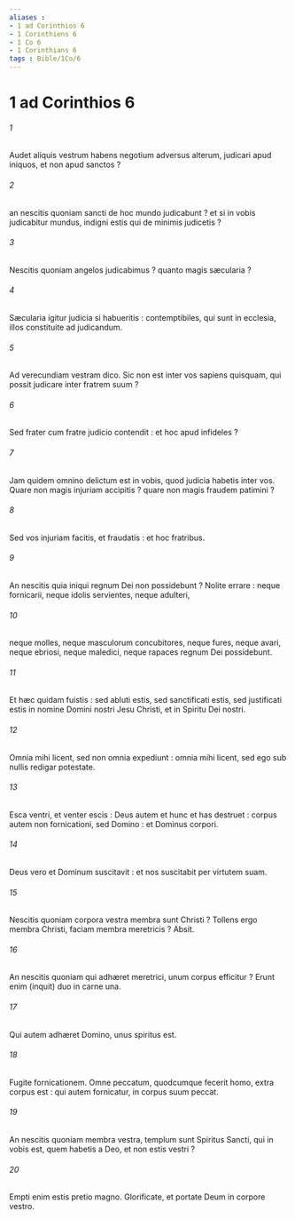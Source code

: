 ```yaml
---
aliases : 
- 1 ad Corinthios 6
- 1 Corinthiens 6
- 1 Co 6
- 1 Corinthians 6
tags : Bible/1Co/6
---
```


# 1 ad Corinthios 6

###### 1
Audet aliquis vestrum habens negotium adversus alterum, judicari apud iniquos, et non apud sanctos ?
###### 2
an nescitis quoniam sancti de hoc mundo judicabunt ? et si in vobis judicabitur mundus, indigni estis qui de minimis judicetis ?
###### 3
Nescitis quoniam angelos judicabimus ? quanto magis sæcularia ?
###### 4
Sæcularia igitur judicia si habueritis : contemptibiles, qui sunt in ecclesia, illos constituite ad judicandum.
###### 5
Ad verecundiam vestram dico. Sic non est inter vos sapiens quisquam, qui possit judicare inter fratrem suum ?
###### 6
Sed frater cum fratre judicio contendit : et hoc apud infideles ?
###### 7
Jam quidem omnino delictum est in vobis, quod judicia habetis inter vos. Quare non magis injuriam accipitis ? quare non magis fraudem patimini ?
###### 8
Sed vos injuriam facitis, et fraudatis : et hoc fratribus.
###### 9
An nescitis quia iniqui regnum Dei non possidebunt ? Nolite errare : neque fornicarii, neque idolis servientes, neque adulteri,
###### 10
neque molles, neque masculorum concubitores, neque fures, neque avari, neque ebriosi, neque maledici, neque rapaces regnum Dei possidebunt.
###### 11
Et hæc quidam fuistis : sed abluti estis, sed sanctificati estis, sed justificati estis in nomine Domini nostri Jesu Christi, et in Spiritu Dei nostri.
###### 12
Omnia mihi licent, sed non omnia expediunt : omnia mihi licent, sed ego sub nullis redigar potestate.
###### 13
Esca ventri, et venter escis : Deus autem et hunc et has destruet : corpus autem non fornicationi, sed Domino : et Dominus corpori.
###### 14
Deus vero et Dominum suscitavit : et nos suscitabit per virtutem suam.
###### 15
Nescitis quoniam corpora vestra membra sunt Christi ? Tollens ergo membra Christi, faciam membra meretricis ? Absit.
###### 16
An nescitis quoniam qui adhæret meretrici, unum corpus efficitur ? Erunt enim (inquit) duo in carne una.
###### 17
Qui autem adhæret Domino, unus spiritus est.
###### 18
Fugite fornicationem. Omne peccatum, quodcumque fecerit homo, extra corpus est : qui autem fornicatur, in corpus suum peccat.
###### 19
An nescitis quoniam membra vestra, templum sunt Spiritus Sancti, qui in vobis est, quem habetis a Deo, et non estis vestri ?
###### 20
Empti enim estis pretio magno. Glorificate, et portate Deum in corpore vestro.
